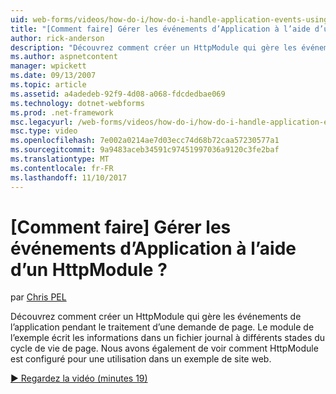 ```yaml
---
uid: web-forms/videos/how-do-i/how-do-i-handle-application-events-using-an-httpmodule
title: "[Comment faire] Gérer les événements d’Application à l’aide d’un HttpModule ? | Microsoft Docs"
author: rick-anderson
description: "Découvrez comment créer un HttpModule qui gère les événements de l’application pendant le traitement d’une demande de page. Le module de l’exemple écrit les informations dans un journal en cours..."
ms.author: aspnetcontent
manager: wpickett
ms.date: 09/13/2007
ms.topic: article
ms.assetid: a4adedeb-92f9-4d08-a068-fdcdedbae069
ms.technology: dotnet-webforms
ms.prod: .net-framework
msc.legacyurl: /web-forms/videos/how-do-i/how-do-i-handle-application-events-using-an-httpmodule
msc.type: video
ms.openlocfilehash: 7e002a0214ae7d03ecc74d68b72caa57230577a1
ms.sourcegitcommit: 9a9483aceb34591c97451997036a9120c3fe2baf
ms.translationtype: MT
ms.contentlocale: fr-FR
ms.lasthandoff: 11/10/2017
---
```

<a name="how-do-i-handle-application-events-using-an-httpmodule"></a>[Comment faire] Gérer les événements d’Application à l’aide d’un HttpModule ?
====================
par [Chris PEL](https://twitter.com/chrispels)

Découvrez comment créer un HttpModule qui gère les événements de l’application pendant le traitement d’une demande de page. Le module de l’exemple écrit les informations dans un fichier journal à différents stades du cycle de vie de page. Nous avons également de voir comment HttpModule est configuré pour une utilisation dans un exemple de site web.

[&#9654; Regardez la vidéo (minutes 19)](https://channel9.msdn.com/Blogs/ASP-NET-Site-Videos/how-do-i-handle-application-events-using-an-httpmodule)
